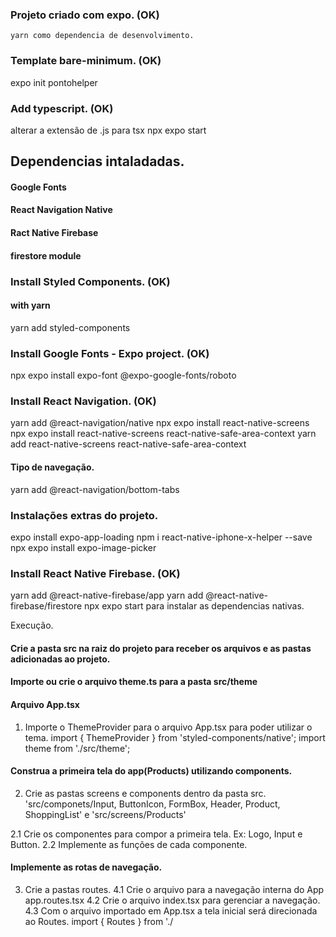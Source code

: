 ### Projeto criado com expo. (OK)
    yarn como dependencia de desenvolvimento.

### Template bare-minimum.  (OK)
expo init pontohelper

### Add typescript.  (OK)
alterar a extensão de .js para tsx
npx expo start

## Dependencias intaladadas.
<!-- # NativeBase -->
#### Google Fonts
<!-- # Expo Vector Icons -->
#### React Navigation Native
#### Ract Native Firebase
  #### firestore module
  <!-- # authentication module -->

### Install Styled Components. (OK)
#### with yarn
yarn add styled-components

### Install Google Fonts - Expo project. (OK)
npx expo install expo-font @expo-google-fonts/roboto

### Install React Navigation. (OK)
yarn add @react-navigation/native
npx expo install react-native-screens
npx expo install react-native-screens react-native-safe-area-context
yarn add react-native-screens react-native-safe-area-context
  #### Tipo de navegação.
  yarn add @react-navigation/bottom-tabs

### Instalações extras do projeto.
expo install expo-app-loading
npm i react-native-iphone-x-helper --save
npx expo install expo-image-picker

### Install React Native Firebase. (OK)
yarn add @react-native-firebase/app
yarn add @react-native-firebase/firestore
npx expo start para instalar as dependencias nativas.


Execução.
#### Crie a pasta src na raiz do projeto para receber os arquivos e as pastas adicionadas ao projeto.

#### Importe ou crie o arquivo theme.ts para a pasta src/theme

#### Arquivo App.tsx
1. Importe o ThemeProvider para o arquivo App.tsx para poder utilizar o tema.
import { ThemeProvider } from 'styled-components/native';
import theme from './src/theme';
<!-- <ThemeProvider theme={theme}>
</ThemeProvider> -->

#### Construa a primeira tela do app(Products) utilizando components.
2. Crie as pastas screens e components dentro da pasta src.
  'src/componets/Input, ButtonIcon, FormBox, Header, Product, ShoppingList' e 'src/screens/Products'

  2.1 Crie os componentes para compor a primeira tela.
  Ex: Logo, Input e Button.
  2.2 Implemente as funções de cada componente.

#### Implemente as rotas de navegação.
3. Crie a pastas routes.
 4.1 Crie o arquivo para a navegação interna do App app.routes.tsx 
 4.2 Crie o arquivo index.tsx para gerenciar a navegação.
 4.3 Com o arquivo importado em App.tsx a tela inicial será direcionada ao Routes.
 import { Routes } from './